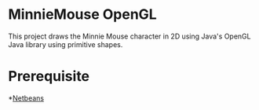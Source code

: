 # MinnieMouse OpenGL
This project draws the Minnie Mouse character in 2D using Java's OpenGL Java library using primitive shapes.

# Prerequisite
*[Netbeans](https://www.google.com)

